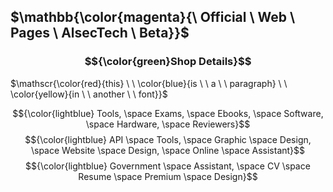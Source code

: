 ## $\mathbb{\color{magenta}{\ Official \ Web \ Pages \ AlsecTech \ Beta}}$
### $${\color{green}Shop Details}$$

$\mathscr{\color{red}{this} \ \ \color{blue}{is \ \ a \ \ paragraph} \ \ \color{yellow}{in \ \ another \ \ font}}$

$${\color{lightblue} Tools, \space Exams, \space Ebooks, \space Software, \space Hardware, \space Reviewers}$$
$${\color{lightblue} API \space Tools, \space Graphic \space Design, \space Website \space Design, \space Online \space Assistant}$$
$${\color{lightblue} Government \space Assistant, \space CV \space Resume \space Premium \space Design}$$ 

 

